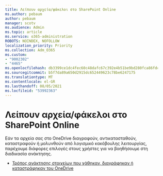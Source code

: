 ```yaml
---
title: Λείπουν αρχεία/φάκελοι στο SharePoint Online
ms.author: pebaum
author: pebaum
manager: scotv
ms.audience: Admin
ms.topic: article
ms.service: o365-administration
ROBOTS: NOINDEX, NOFOLLOW
localization_priority: Priority
ms.collection: Adm_O365
ms.custom:
- "9002302"
- "4465"
ms.openlocfilehash: db3399ce1dc4fec60c48dafc67c392e4b51be9bd280fca86fdc3ef3b56ed1c6e
ms.sourcegitcommit: b5f7da89a650d2915dc652449623c78be6247175
ms.translationtype: MT
ms.contentlocale: el-GR
ms.lasthandoff: 08/05/2021
ms.locfileid: "53992363"
---
```

# <a name="missing-filesfolders-in-sharepoint-online"></a>Λείπουν αρχεία/φάκελοι στο SharePoint Online

Εάν τα αρχεία σας στο OneDrive διαγραφούν, αντικατασταθούν, καταστραφούν ή μολυνθούν από λογισμικό κακόβουλης λειτουργίας, παρέχουμε διάφορες επιλογές στους χρήστες για να βοηθήσουμε στη διαδικασία ανάκτησης.

- [Τρόπος ανάκτησης στοιχείων που χάθηκαν, διαγράφηκαν ή καταστράφηκαν του OneDrive](https://go.microsoft.com/fwlink/?linkid=2125166)
